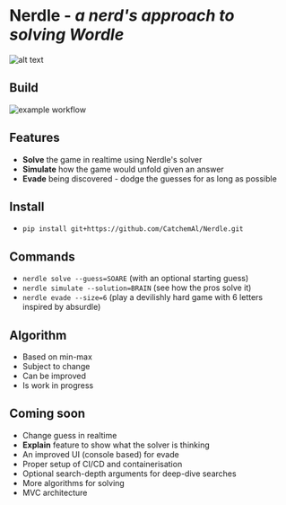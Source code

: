 # Nerdle -  _a nerd's approach to solving Wordle_

![alt text](https://github.com/CatchemAl/Nerdle/blob/main/images/Nerdle.png?raw=true)

## Build
![example workflow](https://github.com/CatchemAl/Nerdle/actions/workflows/python-app.yml/badge.svg)

## Features
- **Solve** the game in realtime using Nerdle's solver
- **Simulate** how the game would unfold given an answer
- **Evade** being discovered - dodge the guesses for as long as possible

## Install
- `pip install git+https://github.com/CatchemAl/Nerdle.git`

## Commands
- `nerdle solve --guess=SOARE` (with an optional starting guess)
- `nerdle simulate --solution=BRAIN` (see how the pros solve it)
- `nerdle evade --size=6` (play a devilishly hard game with 6 letters inspired by absurdle)

## Algorithm
- Based on min-max
- Subject to change
- Can be improved
- Is work in progress

## Coming soon
- Change guess in realtime
- **Explain** feature to show what the solver is thinking
- An improved UI (console based) for evade
- Proper setup of CI/CD and containerisation
- Optional search-depth arguments for deep-dive searches
- More algorithms for solving
- MVC architecture
